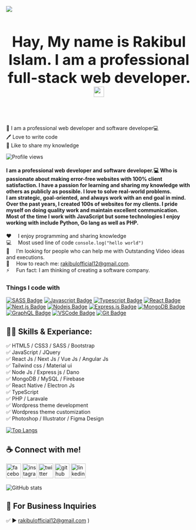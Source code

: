 <img src="https://scontent.fdac41-1.fna.fbcdn.net/v/t39.30808-6/305959509_817073712654153_8727511964955496756_n.jpg?_nc_cat=105&ccb=1-7&_nc_sid=730e14&_nc_eui2=AeHkTZe9xuN3wJE4QzyLwyCF438-LvfvWwjjfz4u9-9bCCuCpOeixm5wdow4IUulJTU3rx3uNEEICV-XZaQjVC4Y&_nc_ohc=iHNjsJFOf54AX_lZEqh&_nc_ht=scontent.fdac41-1.fna&oh=00_AT_xV6DajA0ImWFpAoXQNv7jVOr-aYZkPbkp7jWNbmjmeg&oe=6321226C"/>


<h1 style='font-size: 40px' align="center">
   Hay, My name is Rakibul Islam. I am a professional full-stack web developer. <img src="https://user-images.githubusercontent.com/1303154/88677602-1635ba80-d120-11ea-84d8-d263ba5fc3c0.gif" width="28px" alt="hi">
</h1><br/><br/>

<p>
👑 I am a professional web developer and software developer💻<br> 
🖊️ Love to write code <br> 
🎤 Like to share my knowledge </p> 

![Profile views](https://gpvc.arturio.dev/shikder-md-rakibul-islam) 
 
  #### I am a professional web developer and software developer.💻 Who is passionate about making error-free websites with 100% client satisfaction. I have a passion for learning and sharing my knowledge with others as publicly as possible. I love to solve real-world problems.<br/> I am strategic, goal-oriented, and always work with an end goal in mind. Over the past years, I created 100s of websites for my clients. I pride myself on doing quality work and maintain excellent communication. Most of the time I work with JavaScript but some technologies I enjoy working with include Python, Go lang as well as PHP. 

:hearts: &emsp;I enjoy programming and sharing knowledge <br/>
:computer: &emsp;Most used line of code `console.log("hello world")` <br/>
🤔 &emsp;I’m looking for people who can help me with Outstanding Video ideas and executions.<br/>
:e-mail: &emsp;How to reach me: rakibulofficial12@gmail.com.<br/>
⚡ &emsp;Fun fact: I am thinking of creating a software company.

### Things I code with

[![SASS Badge](https://img.shields.io/badge/Sass-CC6699?style=for-the-badge&logo=sass&logoColor=white)](#) [![Javascript Badge](https://img.shields.io/badge/-Javascript-F0DB4F?style=for-the-badge&labelColor=black&logo=javascript&logoColor=F0DB4F)](#) [![Typescript Badge](https://img.shields.io/badge/-Typescript-007acc?style=for-the-badge&labelColor=black&logo=typescript&logoColor=007acc)](#) [![React Badge](https://img.shields.io/badge/-React-61DBFB?style=for-the-badge&labelColor=black&logo=react&logoColor=61DBFB)](#) [![Next.js Badge](https://img.shields.io/badge/next.js-000000?style=for-the-badge&logo=nextdotjs&logoColor=white)](#) [![Nodejs Badge](https://img.shields.io/badge/-Nodejs-3C873A?style=for-the-badge&labelColor=black&logo=node.js&logoColor=3C873A)](#) [![Express.js Badge](https://img.shields.io/badge/Express.js-000000?style=for-the-badge&logo=express&logoColor=white)](#) [![MongoDB Badge](https://img.shields.io/badge/MongoDB-4EA94B?style=for-the-badge&logo=mongodb&logoColor=white)](#) [![GraphQL Badge](https://img.shields.io/badge/-GraphQl-e535ab?style=for-the-badge&labelColor=black&logo=node.js&logoColor=e535ab)](#) [![VSCode Badge](https://img.shields.io/badge/Visual_Studio-5C2D91?style=for-the-badge&logo=visual%20studio&logoColor=white)](#) [![Git Badge](https://img.shields.io/badge/Git-F05032?style=for-the-badge&logo=git&logoColor=white)](#)

## 👨‍💻 Skills & Experiance: 
✅ HTML5 / CSS3 / SASS / Bootstrap <br>
✅ JavaScript / JQuery <br>
✅ React Js / Next Js / Vue Js / Angular Js\
✅ Tailwind css / Material ui\
✅ Node Js / Express js / Dano\
✅ MongoDB / MySQL / Firebase\
✅ React Native / Electron Js\
✅ TypeScript\
✅ PHP / Laravale<br>
✅ Wordpress theme development\
✅ Wordpress theme customization\
✅ Photoshop / Illustrator / Figma Design <br>


[![Top Langs](https://github-readme-stats.vercel.app/api/top-langs/?username=coder-rakibul)](https://github.com/anuraghazra/github-readme-stats)

## ☕ Connect with me!
[<img src='https://camo.githubusercontent.com/2d1ffa69dd491ebeca01b2098cf8233dd09950ff5895abccd5b455ca442abc59/68747470733a2f2f696d672e736869656c64732e696f2f62616467652f46616365626f6f6b2d3138373746323f7374796c653d666f722d7468652d6261646765266c6f676f3d66616365626f6f6b266c6f676f436f6c6f723d7768697465' alt='facebook' height='40'>](https://www.facebook.com/rakibulcoding)  [<img src='https://camo.githubusercontent.com/b3d4671768bd0f9b6c8f410a25a96e0c5a4d135208d8910461e986f97e7985ab/68747470733a2f2f696d672e736869656c64732e696f2f62616467652f496e7374616772616d2d4534343035463f7374796c653d666f722d7468652d6261646765266c6f676f3d696e7374616772616d266c6f676f436f6c6f723d7768697465' alt='instagram' height='40'>](https://www.instagram.com/rakibulcoding/)  [<img src='https://camo.githubusercontent.com/5d03c86f6a75f7cbe80d135d9162fbf6dc46a31253cf30a8e9bb8279b4d574d3/68747470733a2f2f696d672e736869656c64732e696f2f62616467652f547769747465722d3144413146323f7374796c653d666f722d7468652d6261646765266c6f676f3d74776974746572266c6f676f436f6c6f723d7768697465' alt='twitter' height='40'>](https://twitter.com/shikder_rakibul)  [<img src='https://camo.githubusercontent.com/bd2bd127c104ba5c98bb12c70801b075aee1f040009089510f69554300e7ff41/68747470733a2f2f696d672e736869656c64732e696f2f62616467652f4769742d4630353033323f7374796c653d666f722d7468652d6261646765266c6f676f3d676974266c6f676f436f6c6f723d7768697465' alt='github' height='40'>](https://github.com/shikder-md-rakibul-islam)  [<img src='https://camo.githubusercontent.com/a80d00f23720d0bc9f55481cfcd77ab79e141606829cf16ec43f8cacc7741e46/68747470733a2f2f696d672e736869656c64732e696f2f62616467652f4c696e6b6564496e2d3030373742353f7374796c653d666f722d7468652d6261646765266c6f676f3d6c696e6b6564696e266c6f676f436f6c6f723d7768697465' alt='linkedin' height='40'>](https://www.linkedin.com/in/rakibul-islam-aa9735207/)  


![GitHub stats](https://github-readme-stats.vercel.app/api?username=coder-rakibul&show_icons=true) 

## 📧 For Business Inquiries 
✅  ► rakibulofficial12@gmail.com
)

